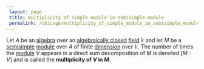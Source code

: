 ```yaml
---
 layout: page
 title: multiplicity of simple module in semisimple module
 permalink: /chicago/multiplicity_of_simple_module_in_semisimple_module
---
```

Let $A$ be an [algebra](https://mathgloss.github.io/MathGloss/algebra_over_a_field) over an [algebraically closed](https://mathgloss.github.io/MathGloss/algebraically_closed) [field](https://mathgloss.github.io/MathGloss/field) $\mathbb k$ and let $M$ be a [semisimple](https://mathgloss.github.io/MathGloss/semisimple_module) [module](https://mathgloss.github.io/MathGloss/module_over_a_ring) over $A$ of finite [dimension](https://mathgloss.github.io/MathGloss/dimension_of_vector_space) over $\mathbb k$. The number of times the [module](https://mathgloss.github.io/MathGloss/###################module) $V$ appears in a direct sum decomposition of $M$ is denoted $[M:V]$ and is called the **multiplicity of $V$ in $M$**.